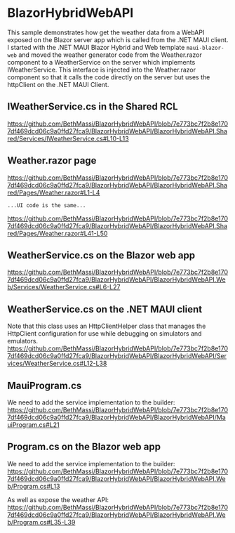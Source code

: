 # BlazorHybridWebAPI
This sample demonstrates how get the weather data from a WebAPI exposed on the Blazor server app which is called from the .NET MAUI client. I started with the .NET MAUI Blazor Hybrid and Web template `maui-blazor-web` and moved the weather generator code from the Weather.razor component to a WeatherService on the server which implements IWeatherService. This interface is injected into the Weather.razor component so that it calls the code directly on the server but uses the httpClient on the .NET MAUI Client.

## IWeatherService.cs in the Shared RCL
https://github.com/BethMassi/BlazorHybridWebAPI/blob/7e773bc7f2b8e1707df469dcd06c9a0ffd27fca9/BlazorHybridWebAPI/BlazorHybridWebAPI.Shared/Services/IWeatherService.cs#L10-L13

## Weather.razor page
https://github.com/BethMassi/BlazorHybridWebAPI/blob/7e773bc7f2b8e1707df469dcd06c9a0ffd27fca9/BlazorHybridWebAPI/BlazorHybridWebAPI.Shared/Pages/Weather.razor#L1-L4

`...UI code is the same...`

https://github.com/BethMassi/BlazorHybridWebAPI/blob/7e773bc7f2b8e1707df469dcd06c9a0ffd27fca9/BlazorHybridWebAPI/BlazorHybridWebAPI.Shared/Pages/Weather.razor#L41-L50

## WeatherService.cs on the Blazor web app
https://github.com/BethMassi/BlazorHybridWebAPI/blob/7e773bc7f2b8e1707df469dcd06c9a0ffd27fca9/BlazorHybridWebAPI/BlazorHybridWebAPI.Web/Services/WeatherService.cs#L6-L27

## WeatherService.cs on the .NET MAUI client
Note that this class uses an HttpClientHelper class that manages the HttpClient configuration for use while debugging on simulators and emulators.
https://github.com/BethMassi/BlazorHybridWebAPI/blob/7e773bc7f2b8e1707df469dcd06c9a0ffd27fca9/BlazorHybridWebAPI/BlazorHybridWebAPI/Services/WeatherService.cs#L12-L38

## MauiProgram.cs
We need to add the service implementation to the builder:
https://github.com/BethMassi/BlazorHybridWebAPI/blob/7e773bc7f2b8e1707df469dcd06c9a0ffd27fca9/BlazorHybridWebAPI/BlazorHybridWebAPI/MauiProgram.cs#L21

## Program.cs on the Blazor web app
We need to add the service implementation to the builder:
https://github.com/BethMassi/BlazorHybridWebAPI/blob/7e773bc7f2b8e1707df469dcd06c9a0ffd27fca9/BlazorHybridWebAPI/BlazorHybridWebAPI.Web/Program.cs#L13

As well as expose the weather API:
https://github.com/BethMassi/BlazorHybridWebAPI/blob/7e773bc7f2b8e1707df469dcd06c9a0ffd27fca9/BlazorHybridWebAPI/BlazorHybridWebAPI.Web/Program.cs#L35-L39



